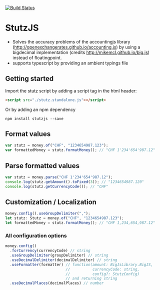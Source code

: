 [![Build Status](https://travis-ci.org/elekktrisch/stutzjs.svg?branch=master)](https://travis-ci.org/elekktrisch/stutzjs)

# StutzJS
* Solves the accuracy problems of the accountingjs library (http://openexchangerates.github.io/accounting.js) by using a bigdecimal implementation (credits http://mikemcl.github.io/big.js) instead of floatingpoint.
* supports typescript by providing an ambient typings file

## Getting started
Import the stutz script by adding a script tag in the html header:
```html
<script src="./stutz.standalone.js"></script>
```       
Or by adding an npm dependency
```
npm install stutzjs --save
```

## Format values
```js                               
var stutz = money.of("CHF", "1234654987.123");
var formattedMoney = stutz.formatMoney(); // "CHF 1'234'654'987.12"
```

## Parse formatted values
```js
var stutz = money.parse("CHF 1'234'654'987.12");
console.log(stutz.getAmount().toFixed(3)); // "1234654987.120" 
console.log(stutz.getCurrencyCode()); // "CHF" 
```

## Customization / Localization
```js
money.config().useGroupDelimiter(",");
let stutz: Stutz = money.of("CHF", "1234654987.123");
let formattedMoney = stutz.formatMoney(); // "CHF 1,234,654,987.12"
```

### All configuration options   
```js
money.config()
  .forCurrency(currencyCode) // string
  .useGroupDelimiter(groupDelimiter) // string
  .useDecimalDelimiter(decimalDelimiter) // string
  .useFormatter(formatter) // function(amount: BigJsLibrary.BigJS, 
                           //          currencyCode: string, 
                           //          config?: StutzConfig) 
                           // and returning string
  .useDecimalPlaces(decimalPlaces) // number      
```